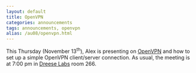```yaml
---
layout: default
title: OpenVPN
categories: announcements
tags: announcements, openvpn
alias: /au08/openvpn.html
---
```

This Thursday (November 13<sup>th</sup>), Alex is presenting on [OpenVPN](http://openvpn.org/ "http://openvpn.org/")
and how to set up a simple OpenVPN client/server connection. As usual, the
meeting is at 7:00 pm in [Dreese Labs](http://www.osu.edu/map/building.php?building=279)
room 266.
